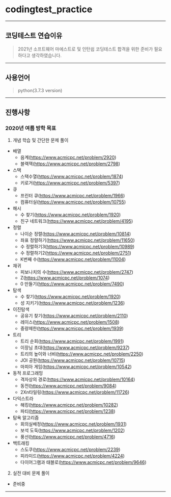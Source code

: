 # codingtest_practice
------------------------------------------------------------

## 코딩테스트 연습이유
> 2021년 소프트웨어 마에스트로 및 인턴쉽 코딩테스트 합격을 위한 준비가 필요하다고 생각하였습니다.

------------------------------------------------------------

## 사용언어
> python(3.7.3 version)

------------------------------------------------------------
## 진행사항
### 2020년 여름 방학 목표
1. 개념 학습 및 간단한 문제 풀이
  - 배열
    - 음계(https://www.acmicpc.net/problem/2920)
    - 블랙잭(https://www.acmicpc.net/problem/2798)
  - 스택
    - 스택수열(https://www.acmicpc.net/problem/1874)
    - 키로거(https://www.acmicpc.net/problem/5397)
  - 큐
    - 프린터 큐(https://www.acmicpc.net/problem/1966)
    - 컴퓨터실(https://www.acmicpc.net/problem/10755)
  - 해시
    - 수 찾기(https://www.acmicpc.net/problem/1920)
    - 친구 네트워크(https://www.acmicpc.net/problem/4195)
  - 정렬
    - 나이순 정렬(https://www.acmicpc.net/problem/10814)
    - 좌표 정렬하기(https://www.acmicpc.net/problem/11650)
    - 수 정렬하기3(https://www.acmicpc.net/problem/10989)
    - 수 정렬하기2(https://www.acmicpc.net/problem/2751)
    - K번째 수(https://www.acmicpc.net/problem/11004)
  - 재귀
    - 피보나치의 수(https://www.acmicpc.net/problem/2747)
    - Z(https://www.acmicpc.net/problem/1074)
    - 0 만들기(https://www.acmicpc.net/problem/7490)
  - 탐색
    - 수 찾기(https://www.acmicpc.net/problem/1920)
    - 성 지키기(https://www.acmicpc.net/problem/1236)
  - 이진탐색
    - 공유기 찾기(https://www.acmicpc.net/problem/2110)
    - 레이스(https://www.acmicpc.net/problem/1508)
    - 중량제한(https://www.acmicpc.net/problem/1939)
  - 트리
    - 트리 순회(https://www.acmicpc.net/problem/1991)
    - 이장님 초대(https://www.acmicpc.net/problem/9237)
    - 트리의 높이와 너비(https://www.acmicpc.net/problem/2250)
    - JOI 공원(https://www.acmicpc.net/problem/10715)
    - 마피아 게임(https://www.acmicpc.net/problem/10542)
  - 동적 프로그래밍
    - 격자상의 경로(https://www.acmicpc.net/problem/10164)
    - 동전(https://www.acmicpc.net/problem/9084)
    - 2Xn타일링(https://www.acmicpc.net/problem/11726)
  - 다익스트라
    - 해킹(https://www.acmicpc.net/problem/10282)
    - 파티(https://www.acmicpc.net/problem/1238)
  - 탐욕 알고리즘
    - 회의실배정(https://www.acmicpc.net/problem/1931)
    - 보석 도둑(https://www.acmicpc.net/problem/1202)
    - 풍선(https://www.acmicpc.net/problem/4716)
  - 백트래킹
    - 스도쿠(https://www.acmicpc.net/problem/2239)
    - 피라미드(https://www.acmicpc.net/problem/4224)
    - 다이어그램과 태블로(https://www.acmicpc.net/problem/9646)
2. 실전 대비 문제 풀이
  - 준비중
------------------------------------------------------------
